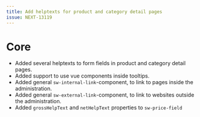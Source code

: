 ```yaml
---
title: Add helptexts for product and category detail pages
issue: NEXT-13119
---
```

# Core
* Added several helptexts to form fields in product and category detail pages.
* Added support to use vue components inside tooltips.
* Added general `sw-internal-link`-component, to link to pages inside the administration.
* Added general `sw-external-link`-component, to link to websites outside the administration.
* Added `grossHelpText` and `netHelpText` properties to `sw-price-field`
